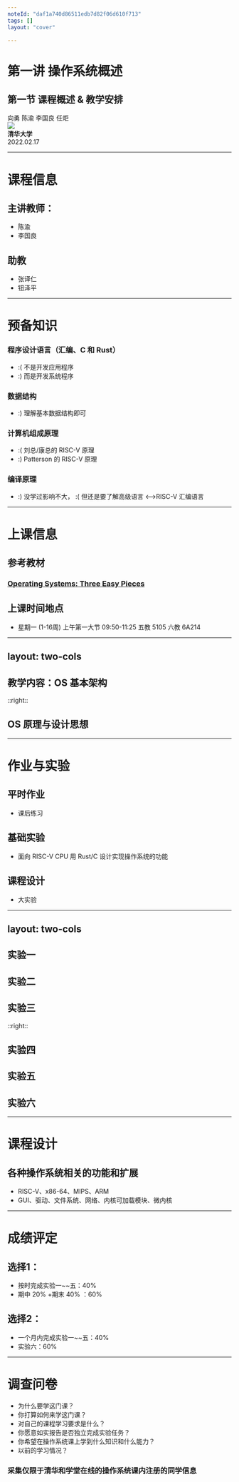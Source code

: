 ```yaml
---
noteId: "daf1a740d86511edb7d82f06d610f713"
tags: []
layout: "cover"

---
```


# 第一讲 操作系统概述
## 第一节 课程概述 & 教学安排

<div class="ml-3 flex flex-col text-left">
  向勇 陈渝 李国良 任炬 
</div>

<div class="abs-bl mx-14 my-12 flex">
  <img src="https://2020.vueday.it/img/themes/vueday/vueday-logo.png" class="h-8">
  <div class="ml-3 flex flex-col text-left">
    <div><b>清华大学</b></div>
    <div class="text-sm opacity-50">2022.02.17</div>
  </div>
</div>

---

# 课程信息

## 主讲教师：
  - 陈渝
  - 李国良

## 助教
  - 张译仁
  - 钮泽平

---

# 预备知识

### 程序设计语言（汇编、C 和 Rust）
 - :( 不是开发应用程序
 - :) 而是开发系统程序

### 数据结构
 - :) 理解基本数据结构即可

### 计算机组成原理
 - :( 刘总/康总的 RISC-V 原理
 - :) Patterson 的 RISC-V 原理

### 编译原理
 - :) 没学过影响不大， :( 但还是要了解高级语言 <–>RISC-V 汇编语言


---

# 上课信息

## 参考教材
### [Operating Systems: Three Easy Pieces](https://pages.cs.wisc.edu/~remzi/OSTEP/)

## 上课时间地点
- 星期一 (1-16周) 上午第一大节 09:50-11:25 五教 5105 六教 6A214


---
layout: two-cols
---


## 教学内容：OS 基本架构

<!--
![pic](./figs/ucorearch.png)
-->

::right::

## OS 原理与设计思想

---

# 作业与实验

## 平时作业
  - 课后练习

## 基础实验
  - 面向 RISC-V CPU 用 Rust/C 设计实现操作系统的功能
 
## 课程设计  
  - 大实验

---
layout: two-cols
---

## 实验一
## 实验二
## 实验三

::right::

## 实验四
## 实验五
## 实验六

---

# 课程设计

## 各种操作系统相关的功能和扩展

- RISC-V、x86-64、MIPS、ARM
- GUI、驱动、文件系统、网络、内核可加载模块、微内核

--- 

# 成绩评定

## 选择1： 
  - 按时完成实验一~~五：40% 
  - 期中 20% +期末 40% ：60%

## 选择2： 
  - 一个月内完成实验一~~五：40% 
  - 实验六：60%

--- 

# 调查问卷

- 为什么要学这门课？ 
- 你打算如何来学这门课？
- 对自己的课程学习要求是什么？
- 你愿意如实报告是否独立完成实验任务？
- 你希望在操作系统课上学到什么知识和什么能力？
- 以前的学习情况？

### 采集仅限于清华和学堂在线的操作系统课内注册的同学信息 

